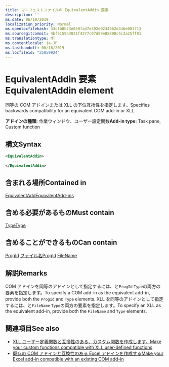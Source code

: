 ```yaml
---
title: マニフェストファイルの EquivalentAddin 要素
description: ''
ms.date: 06/19/2019
localization_priority: Normal
ms.openlocfilehash: 33cfb8b73e050fad7e392e0234962d346e903713
ms.sourcegitcommit: 4bf5159a3821f4277c07d89e88808c4c3a25ff81
ms.translationtype: MT
ms.contentlocale: ja-JP
ms.lasthandoff: 06/18/2019
ms.locfileid: "35059924"
---
```

# <a name="equivalentaddin-element"></a><span data-ttu-id="891dd-102">EquivalentAddin 要素</span><span class="sxs-lookup"><span data-stu-id="891dd-102">EquivalentAddin element</span></span>

<span data-ttu-id="891dd-103">同等の COM アドインまたは XLL の下位互換性を指定します。</span><span class="sxs-lookup"><span data-stu-id="891dd-103">Specifies backwards compatibility for an equivalent COM add-in or XLL.</span></span>

<span data-ttu-id="891dd-104">**アドインの種類:** 作業ウィンドウ、ユーザー設定関数</span><span class="sxs-lookup"><span data-stu-id="891dd-104">**Add-in type:** Task pane, Custom function</span></span>

## <a name="syntax"></a><span data-ttu-id="891dd-105">構文</span><span class="sxs-lookup"><span data-stu-id="891dd-105">Syntax</span></span>

```XML
<EquivalentAddin>
   ...
</EquivalentAddin>
```

## <a name="contained-in"></a><span data-ttu-id="891dd-106">含まれる場所</span><span class="sxs-lookup"><span data-stu-id="891dd-106">Contained in</span></span>

[<span data-ttu-id="891dd-107">EquivalentAdd</span><span class="sxs-lookup"><span data-stu-id="891dd-107">EquivalentAdd-ins</span></span>](equivalentaddins.md)

## <a name="must-contain"></a><span data-ttu-id="891dd-108">含める必要があるもの</span><span class="sxs-lookup"><span data-stu-id="891dd-108">Must contain</span></span>

[<span data-ttu-id="891dd-109">Type</span><span class="sxs-lookup"><span data-stu-id="891dd-109">Type</span></span>](type.md)

## <a name="can-contain"></a><span data-ttu-id="891dd-110">含めることができるもの</span><span class="sxs-lookup"><span data-stu-id="891dd-110">Can contain</span></span>

<span data-ttu-id="891dd-111">[ProgId](progid.md)
[ファイル名](filename.md)</span><span class="sxs-lookup"><span data-stu-id="891dd-111">[ProgId](progid.md)
[FileName](filename.md)</span></span>

## <a name="remarks"></a><span data-ttu-id="891dd-112">解説</span><span class="sxs-lookup"><span data-stu-id="891dd-112">Remarks</span></span>

<span data-ttu-id="891dd-113">COM アドインを同等のアドインとして指定するには、と`ProgId` `Type`の両方の要素を指定します。</span><span class="sxs-lookup"><span data-stu-id="891dd-113">To specify a COM add-in as the equivalent add-in, provide both the `ProgId` and `Type` elements.</span></span> <span data-ttu-id="891dd-114">XLL を同等のアドインとして指定するには、と`FileName` `Type`の両方の要素を指定します。</span><span class="sxs-lookup"><span data-stu-id="891dd-114">To specify an XLL as the equivalent add-in, provide both the `FileName` and `Type` elements.</span></span>

## <a name="see-also"></a><span data-ttu-id="891dd-115">関連項目</span><span class="sxs-lookup"><span data-stu-id="891dd-115">See also</span></span>

- [<span data-ttu-id="891dd-116">XLL ユーザー定義関数と互換性のある、カスタム関数を作成します。</span><span class="sxs-lookup"><span data-stu-id="891dd-116">Make your custom functions compatible with XLL user-defined functions</span></span>](../../excel/make-custom-functions-compatible-with-xll-udf.md)
- [<span data-ttu-id="891dd-117">既存の COM アドインと互換性のある Excel アドインを作成する</span><span class="sxs-lookup"><span data-stu-id="891dd-117">Make your Excel add-in compatible with an existing COM add-in</span></span>](../../develop/make-office-add-in-compatible-with-existing-com-add-in.md)